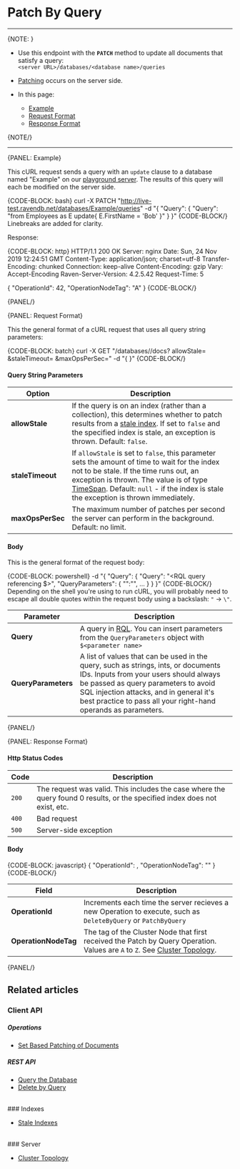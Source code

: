 ﻿# Patch By Query

---

{NOTE: }

* Use this endpoint with the **`PATCH`** method to update all documents that satisfy a query:  
`<server URL>/databases/<database name>/queries`  

* [Patching](../../../client-api/operations/patching/set-based) occurs on the server side.  

* In this page:  
  * [Example](../../../client-api/rest-api/queries/patch-by-query#example)  
  * [Request Format](../../../client-api/rest-api/queries/patch-by-query#request-format)  
  * [Response Format](../../../client-api/rest-api/queries/patch-by-query#response-format)  

{NOTE/}

---

{PANEL: Example}

This cURL request sends a query with an `update` clause to a database named "Example" on our 
[playground server](http://live-test.ravendb.net). The results of this query will each be modified on the server side.  

{CODE-BLOCK: bash}
curl -X PATCH "http://live-test.ravendb.net/databases/Example/queries"
-d "{ \"Query\": { \"Query\": \"from Employees as E update{ E.FirstName = 'Bob' }\" } }"
{CODE-BLOCK/}
Linebreaks are added for clarity.  

Response:  

{CODE-BLOCK: http}
HTTP/1.1 200 OK
Server: nginx
Date: Sun, 24 Nov 2019 12:24:51 GMT
Content-Type: application/json; charset=utf-8
Transfer-Encoding: chunked
Connection: keep-alive
Content-Encoding: gzip
Vary: Accept-Encoding
Raven-Server-Version: 4.2.5.42
Request-Time: 5

{
    "OperationId": 42,
    "OperationNodeTag": "A"
}
{CODE-BLOCK/}

{PANEL/}

{PANEL: Request Format}

This the general format of a cURL request that uses all query string parameters:

{CODE-BLOCK: batch}
curl -X GET "<server URL>/databases/<database name>/docs?
            allowStale=<boolean>
            &staleTimeout=<TimeSpan>
            &maxOpsPerSec=<integer>"
-d "{ }"
{CODE-BLOCK/}

#### Query String Parameters

| Option | Description |
| - | - |
| **allowStale** | If the query is on an index (rather than a collection), this determines whether to patch results from a [stale index](../../../indexes/stale-indexes). If set to `false` and the specified index is stale, an exception is thrown. Default: `false`. |
| **staleTimeout** | If `allowStale` is set to `false`, this parameter sets the amount of time to wait for the index not to be stale. If the time runs out, an exception is thrown. The value is of type [TimeSpan](https://docs.microsoft.com/en-us/dotnet/api/system.timespan). Default: `null` - if the index is stale the exception is thrown immediately. |
| **maxOpsPerSec** | The maximum number of patches per second the server can perform in the background. Default: no limit. |

#### Body

This is the general format of the request body:

{CODE-BLOCK: powershell}
-d "{
    \"Query\": {
        \"Query\": \"<RQL query referencing $<name>>\",
        \"QueryParameters\": {
            \"<name>\":\"<parameter>\",
            ...
        }
    }
}"
{CODE-BLOCK/}
Depending on the shell you're using to run cURL, you will probably need to escape all 
double quotes within the request body using a backslash: `"` -> `\"`.  

| Parameter | Description |
| - | - |
| **Query** | A query in [RQL](../../../indexes/querying/what-is-rql). You can insert parameters from the `QueryParameters` object with `$<parameter name>` |
| **QueryParameters** | A list of values that can be used in the query, such as strings, ints, or documents IDs. Inputs from your users should always be passed as query parameters to avoid SQL injection attacks, and in general it's best practice to pass all your right-hand operands as parameters. |
{PANEL/}

{PANEL: Response Format}

#### Http Status Codes

| Code | Description |
| - | - |
| `200` | The request was valid. This includes the case where the query found 0 results, or the specified index does not exist, etc. |
| `400` | Bad request |
| `500` | Server-side exception |

#### Body

{CODE-BLOCK: javascript}
{
    "OperationId": <int>,
    "OperationNodeTag": "<cluster node tag>"
}
{CODE-BLOCK/}

| Field | Description |
| - | - |
| **OperationId** | Increments each time the server recieves a new Operation to execute, such as `DeleteByQuery` or `PatchByQuery` |
| **OperationNodeTag** | The tag of the Cluster Node that first received the Patch by Query Operation. Values are `A` to `Z`. See [Cluster Topology](../../../server/clustering/rachis/cluster-topology). |
{PANEL/}

## Related articles  

### Client API  

##### Operations  

- [Set Based Patching of Documents](../../../client-api/operations/patching/set-based)  

##### REST API  

- [Query the Database](../../../client-api/rest-api/queries/query-the-database)  
- [Delete by Query](../../../client-api/rest-api/queries/delete-by-query)  
<br/>
### Indexes  

- [Stale Indexes](../../../indexes/stale-indexes)  
<br/>
### Server  

- [Cluster Topology](../../../server/clustering/rachis/cluster-topology)  
